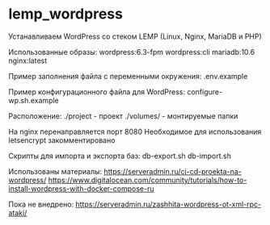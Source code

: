 # lemp_wordpress
Устанавливаем WordPress со стеком LEMP (Linux, Nginx, MariaDB и PHP)

Использованные образы:
wordpress:6.3-fpm
wordpress:cli
mariadb:10.6
nginx:latest

Пример заполнения файла с переменными окружения:
.env.example

Пример конфигурационного файла для WordPress:
configure-wp.sh.example

Расположение:
./project - проект
./volumes/ - монтируемые папки

На nginx перенаправляется порт 8080
Необходимое для использования letsencrypt закомментировано

Скрипты для импорта и экспорта баз:
db-export.sh
db-import.sh

Использованы материалы:
https://serveradmin.ru/ci-cd-proekta-na-wordpress/
https://www.digitalocean.com/community/tutorials/how-to-install-wordpress-with-docker-compose-ru

Пока не внедрено:
https://serveradmin.ru/zashhita-wordpress-ot-xml-rpc-ataki/
